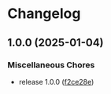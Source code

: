 # Changelog

## 1.0.0 (2025-01-04)


### Miscellaneous Chores

* release 1.0.0 ([f2ce28e](https://github.com/soerenschneider/vault-login/commit/f2ce28e0b42994a5c7e7a5a1d86a7963455f7e46))
